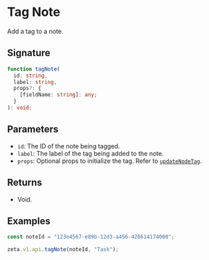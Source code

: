 # Tag Note

Add a tag to a note.

## Signature

```TypeScript
function tagNote(
  id: string,
  label: string,
  props?: {
    [fieldName: string]: any;
  }
): void;
```

## Parameters

- `id`: The ID of the note being tagged.
- `label`: The label of the tag being added to the note.
- `props`: Optional props to initialize the tag. Refer to [`updateNodeTag`](/guide/zeta-api/main-api/update-node-tag).

## Returns

- Void.

## Examples

```TypeScript
const noteId = "123e4567-e89b-12d3-a456-426614174000";

zeta.v1.api.tagNote(noteId, "Task");
```

